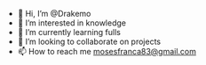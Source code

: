 - 👋 Hi, I’m @Drakemo
- 👀 I’m interested in knowledge
- 🌱 I’m currently learning fulls
- 💞️ I’m looking to collaborate on projects
- 📫 How to reach me mosesfranca83@gmail.com

<!---
Drakemo/Drakemo is a ✨ special ✨ repository because its `README.md` (this file) appears on your GitHub profile.
You can click the Preview link to take a look at your changes.
--->
